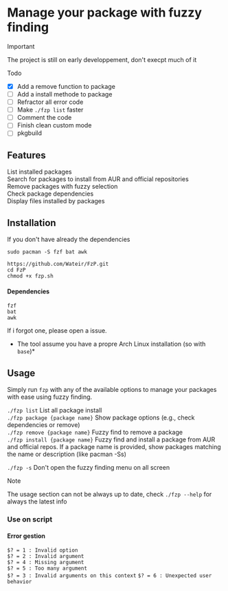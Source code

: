 # Manage your package with fuzzy finding

> [!IMPORTANT]
>The project is still on early developpement, don't execpt much of it

Todo
- [X] Add a remove function to package
- [ ] Add a install methode to package
- [ ] Refractor all error code
- [ ] Make `./fzp list` faster
- [ ] Comment the code
- [ ] Finish clean custom mode
- [ ] pkgbuild

## Features

  List installed packages  
  Search for packages to install from AUR and official repositories  
  Remove packages with fuzzy selection  
  Check package dependencies  
  Display files installed by packages  

## Installation

If you don't have already the dependencies
```
sudo pacman -S fzf bat awk
```

```
https://github.com/Wateir/FzP.git
cd FzP
chmod +x fzp.sh
```

#### Dependencies

`fzf`  
`bat`  
`awk`  

If i forgot one, please open a issue.
* The tool assume you have a propre Arch Linux installation (so with `base`)*

## Usage

Simply run `fzp` with any of the available options to manage your packages with ease using fuzzy finding.  


`./fzp list` List all package install   
`./fzp package {package name}` Show package options (e.g., check dependencies or remove)  
`./fzp remove {package name}`  Fuzzy find to remove a package  
`./fzp install {package name}` Fuzzy find and install a package from AUR and official repos. If a package name is provided, show packages matching the name or description (like pacman -Ss)   

`./fzp -s` Don't open the fuzzy finding menu on all screen

> [!NOTE]
>The usage section can not be always up to date, check `./fzp --help` for always the latest info

### Use on script

#### Error gestion

```$? = 1 : Invalid option```  
```$? = 2 : Invalid argument```   
```$? = 4 : Missing argument```  
```$? = 5 : Too many argument```  
```$? = 3 : Invalid arguments on this context``` 
```$? = 6 : Unexpected user behavior```  
